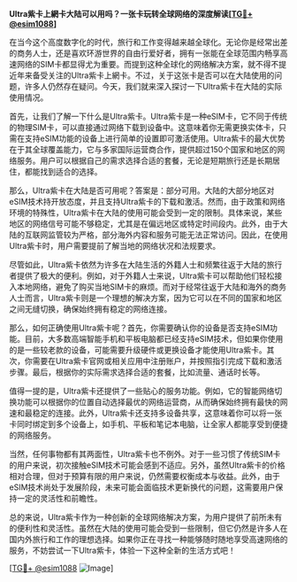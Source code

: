 **Ultra紫卡上網卡大陆可以用吗？一张卡玩转全球网络的深度解读[[TG💪+ @esim1088](https://t.me/s/esim1088)]**

在当今这个高度数字化的时代，旅行和工作变得越来越全球化。无论你是经常出差的商务人士，还是喜欢环游世界的自由行爱好者，拥有一张能在全球范围内畅享高速网络的SIM卡都显得尤为重要。而提到这种全球化的网络解决方案，就不得不提近年来备受关注的Ultra紫卡上網卡。不过，关于这张卡是否可以在大陆使用的问题，许多人仍然存在疑问。今天，我们就来深入探讨一下Ultra紫卡在大陆的实际使用情况。

首先，让我们了解一下什么是Ultra紫卡。Ultra紫卡是一种eSIM卡，它不同于传统的物理SIM卡，可以直接通过网络下载到设备中。这意味着你无需更换实体卡，只需在支持eSIM功能的设备上进行简单的设置即可激活使用。Ultra紫卡的最大优势在于其全球覆盖能力，它与多家国际运营商合作，提供超过150个国家和地区的网络服务。用户可以根据自己的需求选择合适的套餐，无论是短期旅行还是长期居住，都能找到适合的选择。

那么，Ultra紫卡在大陆是否可用呢？答案是：部分可用。大陆的大部分地区对eSIM技术持开放态度，并且支持Ultra紫卡的下载和激活。然而，由于政策和网络环境的特殊性，Ultra紫卡在大陆的使用可能会受到一定的限制。具体来说，某些地区的网络信号可能不够稳定，尤其是在偏远地区或特定时间段内。此外，由于大陆的互联网监管较为严格，部分海外内容和服务可能无法正常访问。因此，在使用Ultra紫卡时，用户需要提前了解当地的网络状况和法规要求。

尽管如此，Ultra紫卡依然为许多在大陆生活的外籍人士和频繁往返于大陆的旅行者提供了极大的便利。例如，对于外籍人士来说，Ultra紫卡可以帮助他们轻松接入本地网络，避免了购买当地SIM卡的麻烦。而对于经常往返于大陆和海外的商务人士而言，Ultra紫卡则是一个理想的解决方案，因为它可以在不同的国家和地区之间无缝切换，确保始终拥有稳定的网络连接。

那么，如何正确使用Ultra紫卡呢？首先，你需要确认你的设备是否支持eSIM功能。目前，大多数高端智能手机和平板电脑都已经支持eSIM技术，但如果你使用的是一些较老款的设备，可能需要升级硬件或更换设备才能使用Ultra紫卡。其次，你需要在Ultra紫卡官网或相关应用中注册账户，并按照指引完成下载和激活步骤。最后，根据你的实际需求选择合适的套餐，比如流量、通话时长等。

值得一提的是，Ultra紫卡还提供了一些贴心的服务功能。例如，它的智能网络切换功能可以根据你的位置自动选择最优的网络运营商，从而确保始终拥有最快的网速和最稳定的连接。此外，Ultra紫卡还支持多设备共享，这意味着你可以将一张卡同时绑定到多个设备上，如手机、平板和笔记本电脑，让全家人都能享受到便捷的网络服务。

当然，任何事物都有其两面性，Ultra紫卡也不例外。对于一些习惯了传统SIM卡的用户来说，初次接触eSIM技术可能会感到不适应。另外，虽然Ultra紫卡的价格相对合理，但对于预算有限的用户来说，仍然需要权衡成本与收益。此外，由于eSIM技术尚处于发展阶段，未来可能会面临技术更新换代的问题，这需要用户保持一定的灵活性和前瞻性。

总的来说，Ultra紫卡作为一种创新的全球网络解决方案，为用户提供了前所未有的便利性和灵活性。虽然在大陆的使用可能会受到一些限制，但它仍然是许多人在国内外旅行和工作的理想选择。如果你正在寻找一种能够随时随地享受高速网络的服务，不妨尝试一下Ultra紫卡，体验一下这种全新的生活方式吧！

[[TG💪+ @esim1088](https://t.me/s/esim1088) ![Image](https://i.postimg.cc/4NQfJmqS/Snipaste-2025-05-13-00-14-12.png)]